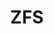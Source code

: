 ---
lang: fr
layout: doc
redirect_from:
- /fr/doc/ZFS/
- /fr/wiki/ZFS/
- /fr/doc/zfs/
redirect_to: https://github.com/Qubes-Community/Contents/blob/master/docs/configuration/zfs.md
ref: 111
title: ZFS
---